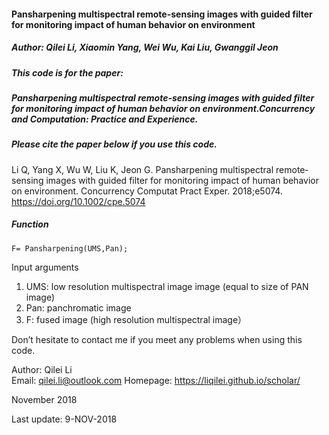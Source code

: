 #### Pansharpening multispectral remote-sensing images with guided filter for monitoring impact of human behavior on environment
##### Author: Qilei Li, Xiaomin Yang, Wei Wu, Kai Liu, Gwanggil Jeon

##### This code is for the paper:
##### Pansharpening multispectral remote-sensing images with guided filter for monitoring impact of human behavior on environment.Concurrency and Computation: Practice and Experience.

#####  Please cite the paper below if you use this code.

Li Q, Yang X, Wu W, Liu K, Jeon G. Pansharpening multispectral remote‐sensing images with guided filter for monitoring impact of human behavior on environment. Concurrency Computat Pract Exper. 2018;e5074. https://doi.org/10.1002/cpe.5074

##### Function
   ```
   F= Pansharpening(UMS,Pan);
   ```

Input arguments
   1) UMS: low resolution multispectral image image (equal to size of PAN
   image)
   2) Pan: panchromatic image 
   3) F: fused image (high resolution multispectral image）

Don’t hesitate to contact me if you meet any problems when using this code.

Author: Qilei Li                                                            
Email: qilei.li@outlook.com
Homepage: https://liqilei.github.io/scholar/

November 2018


Last update: 9-NOV-2018
